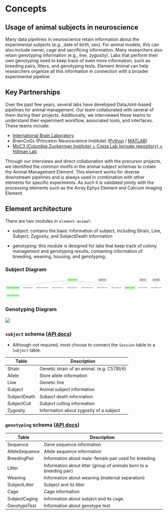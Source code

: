 # Concepts


## Usage of animal subjects in neuroscience

Many data pipelines in neuroscience retain information about the experimental subjects (e.g., date of birth, sex). For animal models, this can also include owner, cage and sacrificing information. Many researchers also retain genotyping information (e.g., line, zygosity). Labs that perform their own genotyping need to keep track of even more information, such as breeding pairs, litters, and genotyping tests. Element Animal can help researchers organize all this information in connection with a broader experimental pipeline. 

## Key Partnerships

Over the past few years, several labs have developed DataJoint-based pipelines for animal management. Our team collaborated with several of them during their projects. Additionally, we interviewed these teams to understand their experiment workflow, associated tools, and interfaces. These teams include:

+ [International Brain Laboratory](https://github.com/int-brain-lab/IBL-pipeline)
+ BrainCoGs (Princeton Neuroscience Institute) ([Python](https://github.com/BrainCOGS/U19-pipeline_python) / [MATLAB](https://github.com/BrainCOGS/U19-pipeline-matlab))
+ [MoC3 (Columbia Zuckerman Institute) + Costa Lab (private repository) + Hillman Lab](https://github.com/ZuckermanBrain/datajoint-hillman)

Through our interviews and direct collaboration with the precursor projects, we identified the common motifs in the animal subject schemas to create the Animal Management Element. This element works for diverse downstream pipelines and is always used in combination with other elements for specific experiments. As such it is validated jointly with the processing elements such as the Array Ephys Element and Calcium Imaging Element.

## Element architecture

There are two modules in `element-animal`:

+ subject: contains the basic information of subject, including Strain, Line, Subject, Zygosity, and SubjectDeath information
  
+ genotyping: this module is designed for labs that keep track of colony management and genotyping results, containing information of breeding, weaning, housing, and genotyping.

### Subject Diagram

![](https://raw.githubusercontent.com/datajoint/element-animal/main/images/subject_diagram.svg)

### Genotyping Diagram

![](https://raw.githubusercontent.com/datajoint/element-animal/main/images/genotyping_diagram.svg)


### `subject` schema ([API docs](https://datajoint.com/docs/elements/element-animal/api/element_animal/subject))
- Although not required, most choose to connect the `Session` table to a `Subject` table.

| Table        | Description                                 |
| ------------ | ------------------------------------------- |
| Strain       | Genetic strain of an animal. (e.g. C57Bl/6) |
| Allele       | Store allele information                    |
| Line         | Genetic line                                |
| Subject      | Animal subject information                  |
| SubjectDeath | Subject death information                   |
| SubjectCull  | Subject culling information                 |
| Zygosity     | Information about zygosity of a subject     |



### `genotyping` schema ([API docs](https://datajoint.com/docs/elements/element-animal/api/element_animal/genotyping))

| Table          | Description                                                         |
| -------------- | ------------------------------------------------------------------- |
| Sequence       | Gene sequence information                                           |
| AlleleSequence | Allele sequence information                                         |
| BreedingPair   | Information about male-female pair used for breeding                |
| Litter         | Information about litter (group of animals born to a breeding pair) |
| Weaning        | Information about weaning (maternal separation)                     |
| SubjectLitter  | Subject and its litter                                              |
| Cage           | Cage information                                                    |
| SubjectCaging  | Information about subject and its cage.                             |
| GenotypeTest   | Information about genotype test                                     |


